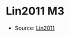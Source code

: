<a name="material" />

# Lin2011 M3
<script type="application/ld+json">
  {
    "@context": "https://schema.org/",
    "@type": "ChemicalSubstance",
    "http://purl.org/dc/terms/conformsTo":
      {
        "@type": "CreativeWork",
        "@id": "https://bioschemas.org/profiles/ChemicalSubstance/0.4-RELEASE/"
      },
    "@id": "https://egonw.github.io/nanowiki/nanowiki332.html#material",
    "name": "Lin2011 M3",
    "sameAs": "http://127.0.0.1/mediawiki/index.php/Special:URIResolver/Lin2011_M3"
  }
</script>


* Source: [Lin2011](http://127.0.0.1/mediawiki/index.php/Special:URIResolver/Lin2011)
